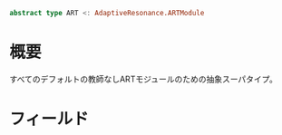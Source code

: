 ```julia
abstract type ART <: AdaptiveResonance.ARTModule
```

# 概要

すべてのデフォルトの教師なしARTモジュールのための抽象スーパタイプ。

# フィールド
